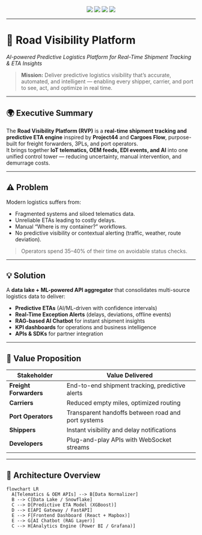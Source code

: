 <!-- ===================================================== -->
<!-- 🚚 ROAD VISIBILITY PLATFORM — PROFESSIONAL README -->
<!-- ===================================================== -->

<div align="center">

<img src="https://img.shields.io/badge/Status-Live-success?style=for-the-badge"/>
<img src="https://img.shields.io/badge/License-MIT-blue?style=for-the-badge"/>
<img src="https://img.shields.io/badge/Tech%20Stack-React%20%7C%20FastAPI%20%7C%20AWS%20%7C%20MLflow-orange?style=for-the-badge"/>
<img src="https://img.shields.io/badge/Last%20Updated-October%202025-lightgrey?style=for-the-badge"/>

</div>

---

# 🚚 Road Visibility Platform  
*AI-powered Predictive Logistics Platform for Real-Time Shipment Tracking & ETA Insights*

> **Mission:** Deliver predictive logistics visibility that’s accurate, automated, and intelligent — enabling every shipper, carrier, and port to see, act, and optimize in real time.

---

## 🌍 Executive Summary

The **Road Visibility Platform (RVP)** is a **real-time shipment tracking and predictive ETA engine** inspired by **Project44** and **Cargoes Flow**, purpose-built for freight forwarders, 3PLs, and port operators.  
It brings together **IoT telematics, OEM feeds, EDI events, and AI** into one unified control tower — reducing uncertainty, manual intervention, and demurrage costs.

---

## ⚠️ Problem

Modern logistics suffers from:
- Fragmented systems and siloed telematics data.  
- Unreliable ETAs leading to costly delays.  
- Manual “Where is my container?” workflows.  
- No predictive visibility or contextual alerting (traffic, weather, route deviation).  

> Operators spend 35–40% of their time on avoidable status checks.

---

## 💡 Solution

A **data lake + ML-powered API aggregator** that consolidates multi-source logistics data to deliver:
- **Predictive ETAs** (AI/ML-driven with confidence intervals)  
- **Real-Time Exception Alerts** (delays, deviations, offline events)  
- **RAG-based AI Chatbot** for instant shipment insights  
- **KPI dashboards** for operations and business intelligence  
- **APIs & SDKs** for partner integration  

---

## 🎯 Value Proposition

| Stakeholder | Value Delivered |
|--------------|----------------|
| **Freight Forwarders** | End-to-end shipment tracking, predictive alerts |
| **Carriers** | Reduced empty miles, optimized routing |
| **Port Operators** | Transparent handoffs between road and port systems |
| **Shippers** | Instant visibility and delay notifications |
| **Developers** | Plug-and-play APIs with WebSocket streams |

---

## 🧱 Architecture Overview

```mermaid
flowchart LR
  A[Telematics & OEM APIs] --> B[Data Normalizer]
  B --> C[Data Lake / Snowflake]
  C --> D[Predictive ETA Model (XGBoost)]
  D --> E[API Gateway / FastAPI]
  E --> F[Frontend Dashboard (React + Mapbox)]
  E --> G[AI Chatbot (RAG Layer)]
  C --> H[Analytics Engine (Power BI / Grafana)]
